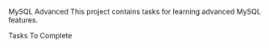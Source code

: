 MySQL Advanced
This project contains tasks for learning advanced MySQL features.

Tasks To Complete
